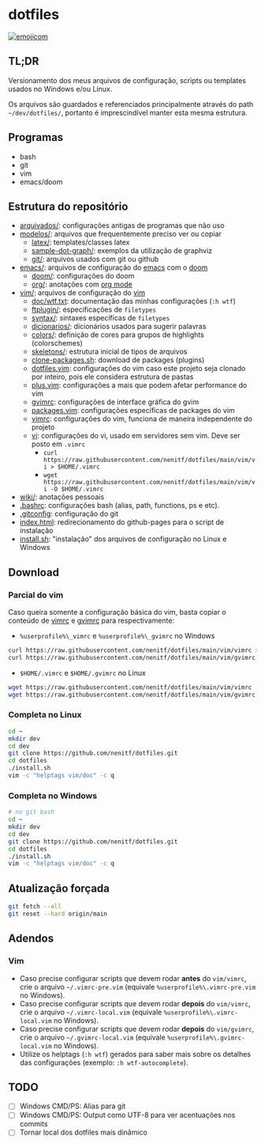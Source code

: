# dotfiles

[![emojicom](https://img.shields.io/badge/emojicom-%F0%9F%90%9B%20%F0%9F%86%95%20%F0%9F%92%AF%20%F0%9F%91%AE%20%F0%9F%86%98%20%F0%9F%92%A4-%23fff)](https://gist.github.com/nenitf/1cf5182bff009974bf436f978eea1996#emojicom)

## TL;DR
Versionamento dos meus arquivos de configuração, scripts ou templates usados no Windows e/ou Linux.

Os arquivos são guardados e referenciados principalmente através do path ``~/dev/dotfiles/``, portanto é imprescindível manter esta mesma estrutura.

## Programas
* bash
* git
* vim
* emacs/doom

## Estrutura do repositório

- [arquivados/](arquivados/): configurações antigas de programas que não uso
- [modelos/](/modelos): arquivos que frequentemente preciso ver ou copiar
    - [latex/](/modelos/latex): templates/classes latex
    - [sample-dot-graph/](/modelos/sample-dot-graph): exemplos da utilização de graphviz
    - [git/](/modelos/git): arquivos usados com git ou github
- [emacs/](/emacs): arquivos de configuração do [emacs](https://www.gnu.org/software/emacs/) com o [doom](https://github.com/hlissner/doom-emacs)
    - [doom/](/emacs/doom): configurações do doom
    - [org/](/emacs/org): anotações com [org mode](https://orgmode.org/)
- [vim/](/vim): arquivos de configuração do [vim](https://www.vim.org/)
    - [doc/wtf.txt](/vim/doc/wtf.txt): documentação das minhas configurações (`:h wtf`)
    - [ftplugin/](/vim/ftplugin): especificações de `filetypes`
    - [syntax/](/vim/syntax): sintaxes específicas de `filetypes`
    - [dicionarios/](/vim/dicionarios/): dicionários usados para sugerir palavras
    - [colors/](/vim/colors/): definição de cores para grupos de highlights (colorschemes)
    - [skeletons/](/vim/skeletons/): estrutura inicial de tipos de arquivos
    - [clone-packages.sh](/vim/clone-packages.sh): download de packages (plugins)
    - [dotfiles.vim](/vim/dotfiles.vim): configurações do vim caso este projeto seja clonado por inteiro, pois ele considera estrutura de pastas
    - [plus.vim](/vim/plus.vim): configurações a mais que podem afetar performance do vim
    - [gvimrc](/gvim/gvimrc): configurações de interface gráfica do gvim
    - [packages.vim](/vim/packages.vim): configurações específicas de packages do vim
    - [vimrc](/vim/vimrc): configurações do vim, funciona de maneira independente do projeto
    - [vi](/vim/vi): configurações do vi, usado em servidores sem vim. Deve ser posto em `.vimrc`
        - `curl https://raw.githubusercontent.com/nenitf/dotfiles/main/vim/vi > $HOME/.vimrc`
        - `wget https://raw.githubusercontent.com/nenitf/dotfiles/main/vim/vi -O $HOME/.vimrc`
- [wiki/](/wiki): anotações pessoais
- [.bashrc](bash.rc): configurações bash (alias, path, functions, ps e etc).
- [.gitconfig](.config): configuração do git
- [index.html](index.html): redirecionamento do github-pages para o script de instalação
- [install.sh](install.sh): "instalação" dos arquivos de configuração no Linux e Windows

## Download
### Parcial do vim
Caso queira somente a configuração básica do vim, basta copiar o conteúdo de [vimrc](/vim/vimrc) e [gvimrc](/vim/gvimrc) para respectivamente:
- `%userprofile%\_vimrc` e `%userprofile%\_gvimrc` no Windows
```sh
curl https://raw.githubusercontent.com/nenitf/dotfiles/main/vim/vimrc > %userprofile%\_vimrc
curl https://raw.githubusercontent.com/nenitf/dotfiles/main/vim/gvimrc > %userprofile%\_gvimrc
```
- `$HOME/.vimrc` e `$HOME/.gvimrc` no Linux
```sh
wget https://raw.githubusercontent.com/nenitf/dotfiles/main/vim/vimrc -O $HOME/.vimrc
wget https://raw.githubusercontent.com/nenitf/dotfiles/main/vim/gvimrc -O $HOME/.gvimrc
```

### Completa no Linux
```bash
cd ~
mkdir dev
cd dev
git clone https://github.com/nenitf/dotfiles.git
cd dotfiles
./install.sh
vim -c "helptags vim/doc" -c q
```

### Completa no Windows
```bash
# no git bash
cd ~
mkdir dev
cd dev
git clone https://github.com/nenitf/dotfiles.git
cd dotfiles
./install.sh
vim -c "helptags vim/doc" -c q
```

## Atualização forçada
```bash
git fetch --all
git reset --hard origin/main
```

## Adendos

### Vim

- Caso precise configurar scripts que devem rodar **antes** do `vim/vimrc`, crie o arquivo `~/.vimrc-pre.vim` (equivale `%userprofile%\.vimrc-pre.vim` no Windows).
- Caso precise configurar scripts que devem rodar **depois** do `vim/vimrc`, crie o arquivo `~/.vimrc-local.vim` (equivale `%userprofile%\.vimrc-local.vim` no Windows).
- Caso precise configurar scripts que devem rodar **depois** do `vim/gvimrc`, crie o arquivo `~/.gvimrc-local.vim` (equivale `%userprofile%\.gvimrc-local.vim` no Windows).
- Utilize os helptags (`:h wtf`) gerados para saber mais sobre os detalhes das configurações (exemplo: `:h wtf-autocomplete`).

## TODO
* [ ] Windows CMD/PS: Alias para git
* [ ] Windows CMD/PS: Output como UTF-8 para ver acentuações nos commits
* [ ] Tornar local dos dotfiles mais dinâmico
